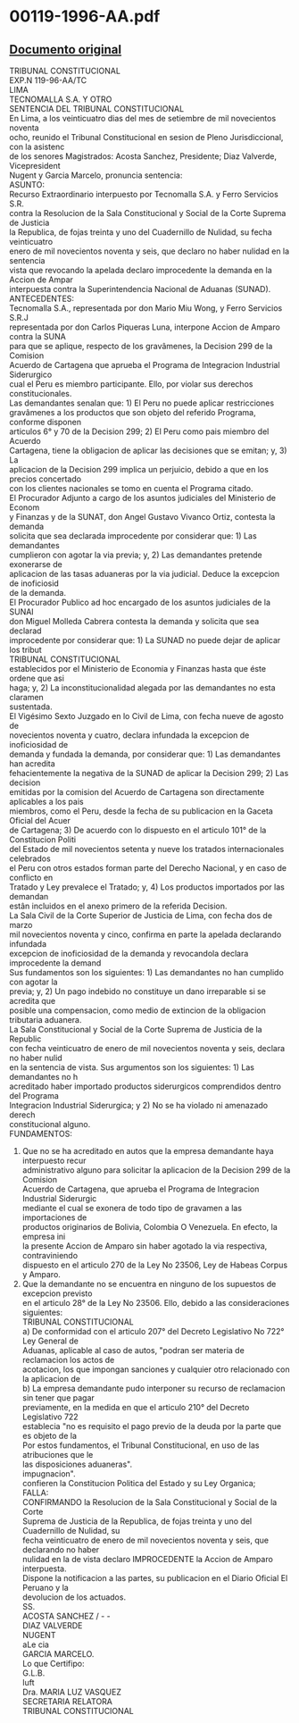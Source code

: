 
00119-1996-AA.pdf
=================
  
[Documento original](https://tc.gob.pe/jurisprudencia/1998/00119-1996-AA.pdf)  
---  
TRIBUNAL CONSTITUCIONAL  
EXP.N 119-96-AA/TC  
LIMA  
TECNOMALLA S.A. Y OTRO  
SENTENCIA DEL TRIBUNAL CONSTITUCIONAL  
En Lima, a los veinticuatro dias del mes de setiembre de mil novecientos noventa  
ocho, reunido el Tribunal Constitucional en sesion de Pleno Jurisdiccional, con la asistenc  
de los senores Magistrados: Acosta Sanchez, Presidente; Diaz Valverde, Vicepresident  
Nugent y Garcia Marcelo, pronuncia sentencia:  
ASUNTO:  
Recurso Extraordinario interpuesto por Tecnomalla S.A. y Ferro Servicios S.R.  
contra la Resolucion de la Sala Constitucional y Social de la Corte Suprema de Justicia  
la Republica, de fojas treinta y uno del Cuadernillo de Nulidad, su fecha veinticuatro  
enero de mil novecientos noventa y seis, que declaro no haber nulidad en la sentencia  
vista que revocando la apelada declaro improcedente la demanda en la Accion de Ampar  
interpuesta contra la Superintendencia Nacional de Aduanas (SUNAD).  
ANTECEDENTES:  
Tecnomalla S.A., representada por don Mario Miu Wong, y Ferro Servicios S.R.J  
representada por don Carlos Piqueras Luna, interpone Accion de Amparo contra la SUNA  
para que se aplique, respecto de los gravâmenes, la Decision 299 de la Comision  
Acuerdo de Cartagena que aprueba el Programa de Integracion Industrial Siderurgico  
cual el Peru es miembro participante. Ello, por violar sus derechos constitucionales.  
Las demandantes senalan que: 1) El Peru no puede aplicar restricciones  
gravâmenes a los productos que son objeto del referido Programa, conforme disponen  
articulos 6° y 70 de la Decision 299; 2) El Peru como pais miembro del Acuerdo  
Cartagena, tiene la obligacion de aplicar las decisiones que se emitan; y, 3) La  
aplicacion de la Decision 299 implica un perjuicio, debido a que en los precios concertado  
con los clientes nacionales se tomo en cuenta el Programa citado.  
El Procurador Adjunto a cargo de los asuntos judiciales del Ministerio de Econom  
y Finanzas y de la SUNAT, don Angel Gustavo Vivanco Ortiz, contesta la demanda  
solicita que sea declarada improcedente por considerar que: 1) Las demandantes  
cumplieron con agotar la via previa; y, 2) Las demandantes pretende exonerarse de  
aplicacion de las tasas aduaneras por la via judicial. Deduce la excepcion de inoficiosid  
de la demanda.  
El Procurador Publico ad hoc encargado de los asuntos judiciales de la SUNAI  
don Miguel Molleda Cabrera contesta la demanda y solicita que sea declarad  
improcedente por considerar que: 1) La SUNAD no puede dejar de aplicar los tribut  
TRIBUNAL CONSTITUCIONAL  
establecidos por el Ministerio de Economia y Finanzas hasta que éste ordene que asi  
haga; y, 2) La inconstitucionalidad alegada por las demandantes no esta claramen  
sustentada.  
El Vigésimo Sexto Juzgado en lo Civil de Lima, con fecha nueve de agosto de  
novecientos noventa y cuatro, declara infundada la excepcion de inoficiosidad de  
demanda y fundada la demanda, por considerar que: 1) Las demandantes han acredita  
fehacientemente la negativa de la SUNAD de aplicar la Decision 299; 2) Las decision  
emitidas por la comision del Acuerdo de Cartagena son directamente aplicables a los pais  
miembros, como el Peru, desde la fecha de su publicacion en la Gaceta Oficial del Acuer  
de Cartagena; 3) De acuerdo con lo dispuesto en el articulo 101° de la Constitucion Politi  
del Estado de mil novecientos setenta y nueve los tratados internacionales celebrados  
el Peru con otros estados forman parte del Derecho Nacional, y en caso de conflicto en  
Tratado y Ley prevalece el Tratado; y, 4) Los productos importados por las demandan  
estân incluidos en el anexo primero de la referida Decision.  
La Sala Civil de la Corte Superior de Justicia de Lima, con fecha dos de marzo  
mil novecientos noventa y cinco, confirma en parte la apelada declarando infundada  
excepcion de inoficiosidad de la demanda y revocandola declara improcedente la demand  
Sus fundamentos son los siguientes: 1) Las demandantes no han cumplido con agotar la  
previa; y, 2) Un pago indebido no constituye un dano irreparable si se acredita que  
posible una compensacion, como medio de extincion de la obligacion tributaria aduanera.  
La Sala Constitucional y Social de la Corte Suprema de Justicia de la Republic  
con fecha veinticuatro de enero de mil novecientos noventa y seis, declara no haber nulid  
en la sentencia de vista. Sus argumentos son los siguientes: 1) Las demandantes no h  
acreditado haber importado productos siderurgicos comprendidos dentro del Programa  
Integracion Industrial Siderurgica; y 2) No se ha violado ni amenazado derech  
constitucional alguno.  
FUNDAMENTOS:  
1. Que no se ha acreditado en autos que la empresa demandante haya interpuesto recur  
administrativo alguno para solicitar la aplicacion de la Decision 299 de la Comision  
Acuerdo de Cartagena, que aprueba el Programa de Integracion Industrial Siderurgic  
mediante el cual se exonera de todo tipo de gravamen a las importaciones de  
productos originarios de Bolivia, Colombia O Venezuela. En efecto, la empresa ini  
la presente Accion de Amparo sin haber agotado la via respectiva, contraviniendo  
dispuesto en el articulo 270 de la Ley No 23506, Ley de Habeas Corpus y Amparo.  
2. Que la demandante no se encuentra en ninguno de los supuestos de excepcion previsto  
en el articulo 28° de la Ley No 23506. Ello, debido a las consideraciones siguientes:  
TRIBUNAL CONSTITUCIONAL  
a) De conformidad con el articulo 207° del Decreto Legislativo No 722° Ley General de  
Aduanas, aplicable al caso de autos, "podran ser materia de reclamacion los actos de  
acotacion, los que impongan sanciones y cualquier otro relacionado con la aplicacion de  
b) La empresa demandante pudo interponer su recurso de reclamacion sin tener que pagar  
previamente, en la medida en que el articulo 210° del Decreto Legislativo 722  
establecia "no es requisito el pago previo de la deuda por la parte que es objeto de la  
Por estos fundamentos, el Tribunal Constitucional, en uso de las atribuciones que le  
las disposiciones aduaneras".  
impugnacion".  
confieren la Constitucion Politica del Estado y su Ley Organica;  
FALLA:  
CONFIRMANDO la Resolucion de la Sala Constitucional y Social de la Corte  
Suprema de Justicia de la Republica, de fojas treinta y uno del Cuadernillo de Nulidad, su  
fecha veinticuatro de enero de mil novecientos noventa y seis, que declarando no haber  
nulidad en la de vista declaro IMPROCEDENTE la Accion de Amparo interpuesta.  
Dispone la notificacion a las partes, su publicacion en el Diario Oficial El Peruano y la  
devolucion de los actuados.  
SS.  
ACOSTA SANCHEZ / - -  
DIAZ VALVERDE  
NUGENT  
aLe cia  
GARCIA MARCELO.  
Lo que Certifipo:  
G.L.B.  
luft  
Dra. MARIA LUZ VASQUEZ  
SECRETARIA RELATORA  
TRIBUNAL CONSTITUCIONAL